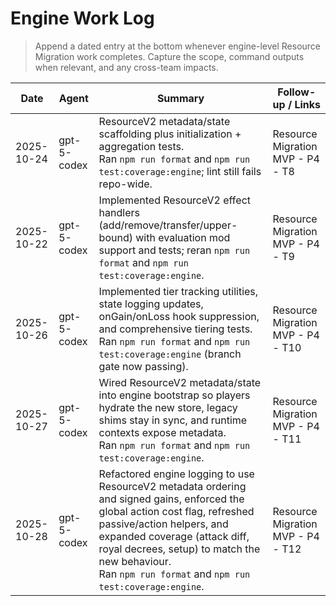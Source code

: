# Engine Work Log

> Append a dated entry at the bottom whenever engine-level Resource Migration work completes. Capture the scope, command outputs when relevant, and any cross-team impacts.

| Date       | Agent       | Summary                                                                                                                                                                                                                                                                                                   | Follow-up / Links                 |
| ---------- | ----------- | --------------------------------------------------------------------------------------------------------------------------------------------------------------------------------------------------------------------------------------------------------------------------------------------------------- | --------------------------------- |
| 2025-10-24 | gpt-5-codex | ResourceV2 metadata/state scaffolding plus initialization + aggregation tests.<br>Ran `npm run format` and `npm run test:coverage:engine`; lint still fails repo-wide.                                                                                                                                    | Resource Migration MVP - P4 - T8  |
| 2025-10-22 | gpt-5-codex | Implemented ResourceV2 effect handlers (add/remove/transfer/upper-bound) with evaluation mod support and tests; reran `npm run format` and `npm run test:coverage:engine`.                                                                                                                                | Resource Migration MVP - P4 - T9  |
| 2025-10-26 | gpt-5-codex | Implemented tier tracking utilities, state logging updates, onGain/onLoss hook suppression, and comprehensive tiering tests.<br>Ran `npm run format` and `npm run test:coverage:engine` (branch gate now passing).                                                                                        | Resource Migration MVP - P4 - T10 |
| 2025-10-27 | gpt-5-codex | Wired ResourceV2 metadata/state into engine bootstrap so players hydrate the new store, legacy shims stay in sync, and runtime contexts expose metadata.<br>Ran `npm run format` and `npm run test:coverage:engine`.                                                                                      | Resource Migration MVP - P4 - T11 |
| 2025-10-28 | gpt-5-codex | Refactored engine logging to use ResourceV2 metadata ordering and signed gains, enforced the global action cost flag, refreshed passive/action helpers, and expanded coverage (attack diff, royal decrees, setup) to match the new behaviour.<br>Ran `npm run format` and `npm run test:coverage:engine`. | Resource Migration MVP - P4 - T12 |
